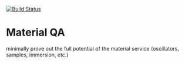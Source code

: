 [![Build Status](https://travis-ci.com/MusicalPatterns/pattern-materialQa.svg?branch=master)](https://travis-ci.com/MusicalPatterns/pattern-materialQa)

# Material QA

minimally prove out the full potential of the material service (oscillators, samples, immersion, etc.)
